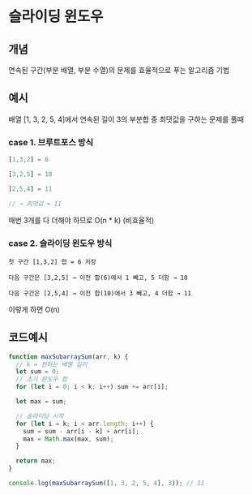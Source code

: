 # 슬라이딩 윈도우

## 개념

연속된 구간(부분 배열, 부분 수열)의 문제를 효율적으로 푸는 알고리즘 기법

## 예시

배열 [1, 3, 2, 5, 4]에서
연속된 길이 3의 부분합 중 최댓값을 구하는 문제를 풀때

### case 1. 브루트포스 방식

```javascript
[1,3,2] = 6

[3,2,5] = 10

[2,5,4] = 11

// → 최댓값 = 11
```

매번 3개를 다 더해야 하므로 O(n \* k) (비효율적)

### case 2. 슬라이딩 윈도우 방식

```
첫 구간 [1,3,2] 합 = 6 저장

다음 구간은 [3,2,5] → 이전 합(6)에서 1 빼고, 5 더함 → 10

다음 구간은 [2,5,4] → 이전 합(10)에서 3 빼고, 4 더함 → 11
```

이렇게 하면 O(n)

## 코드예시

```javascript
function maxSubarraySum(arr, k) {
  // k = 원하는 배열 길이
  let sum = 0;
  // 초기 윈도우 합
  for (let i = 0; i < k; i++) sum += arr[i];

  let max = sum;

  // 슬라이딩 시작
  for (let i = k; i < arr.length; i++) {
    sum = sum - arr[i - k] + arr[i];
    max = Math.max(max, sum);
  }

  return max;
}

console.log(maxSubarraySum([1, 3, 2, 5, 4], 3)); // 11
```
